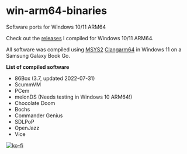 # win-arm64-binaries
Software ports for Windows 10/11 ARM64

Check out the [releases](https://github.com/mijk84/win-arm64-binaries/releases) I compiled for Windows 10/11 ARM64.

All software was compiled using [MSYS2](https://www.msys2.org/) [Clangarm64](https://github.com/msys2/MSYS2-packages/issues/1787#issuecomment-980837586) in Windows 11 on a Samsung Galaxy Book Go.


**List of compiled software**
- 86Box (3.7, updated 2022-07-31)
- ScummVM
- PCem
- melonDS (Needs testing in Windows 10 ARM64!)
- Chocolate Doom
- Bochs
- Commander Genius
- SDLPoP
- OpenJazz
- Vice

[![ko-fi](https://ko-fi.com/img/githubbutton_sm.svg)](https://ko-fi.com/I2I0D7IJT)
